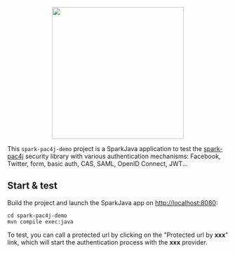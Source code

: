 <p align="center">
  <img src="https://pac4j.github.io/pac4j/img/logo-spark.png" width="300" />
</p>

This `spark-pac4j-demo` project is a SparkJava application to test the [spark-pac4j](https://github.com/pac4j/spark-pac4j) security library with various authentication mechanisms: Facebook, Twitter, form, basic auth, CAS, SAML, OpenID Connect, JWT...

## Start & test

Build the project and launch the SparkJava app on [http://localhost:8080](http://localhost:8080):

    cd spark-pac4j-demo
    mvn compile exec:java

To test, you can call a protected url by clicking on the "Protected url by **xxx**" link, which will start the authentication process with the **xxx** provider.

